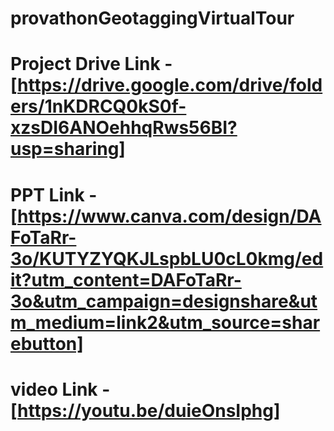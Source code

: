 # provathonGeotaggingVirtualTour

 # Project Drive Link - [https://drive.google.com/drive/folders/1nKDRCQ0kS0f-xzsDI6ANOehhqRws56BI?usp=sharing]
 # PPT Link - [https://www.canva.com/design/DAFoTaRr-3o/KUTYZYQKJLspbLU0cL0kmg/edit?utm_content=DAFoTaRr-3o&utm_campaign=designshare&utm_medium=link2&utm_source=sharebutton]
 # video Link - [https://youtu.be/duieOnsIphg]
